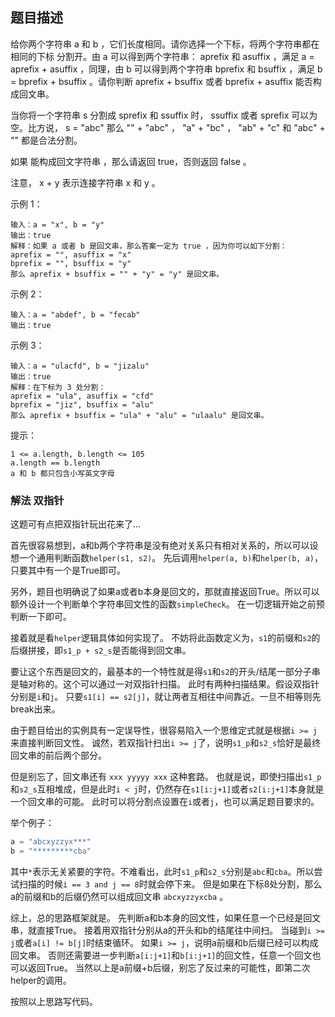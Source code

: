 ## 题目描述
给你两个字符串 a 和 b ，它们长度相同。请你选择一个下标，将两个字符串都在 相同的下标 分割开。由 a 可以得到两个字符串： aprefix 和 asuffix ，满足 a = aprefix + asuffix ，同理，由 b 可以得到两个字符串 bprefix 和 bsuffix ，满足 b = bprefix + bsuffix 。请你判断 aprefix + bsuffix 或者 bprefix + asuffix 能否构成回文串。

当你将一个字符串 s 分割成 sprefix 和 ssuffix 时， ssuffix 或者 sprefix 可以为空。比方说， s = "abc" 那么 "" + "abc" ， "a" + "bc" ， "ab" + "c" 和 "abc" + "" 都是合法分割。

如果 能构成回文字符串 ，那么请返回 true，否则返回 false 。

注意， x + y 表示连接字符串 x 和 y 。

示例 1：
```
输入：a = "x", b = "y"
输出：true
解释：如果 a 或者 b 是回文串，那么答案一定为 true ，因为你可以如下分割：
aprefix = "", asuffix = "x"
bprefix = "", bsuffix = "y"
那么 aprefix + bsuffix = "" + "y" = "y" 是回文串。
```
示例 2：
```
输入：a = "abdef", b = "fecab"
输出：true
```
示例 3：
```
输入：a = "ulacfd", b = "jizalu"
输出：true
解释：在下标为 3 处分割：
aprefix = "ula", asuffix = "cfd"
bprefix = "jiz", bsuffix = "alu"
那么 aprefix + bsuffix = "ula" + "alu" = "ulaalu" 是回文串。
```

提示：
```
1 <= a.length, b.length <= 105
a.length == b.length
a 和 b 都只包含小写英文字母
```

### 解法 双指针
这题可有点把双指针玩出花来了…

首先很容易想到，a和b两个字符串是没有绝对关系只有相对关系的，所以可以设想一个通用判断函数`helper(s1, s2)`。
先后调用`helper(a, b)`和`helper(b, a)`，只要其中有一个是True即可。

另外，题目也明确说了如果a或者b本身是回文的，那就直接返回True。所以可以额外设计一个判断单个字符串回文性的函数`simpleCheck`。
在一切逻辑开始之前预判断一下即可。

接着就是看`helper`逻辑具体如何实现了。
不妨将此函数定义为，`s1`的前缀和`s2`的后缀拼接，即`s1_p + s2_s`是否能得到回文串。

要让这个东西是回文的，最基本的一个特性就是得`s1`和`s2`的开头/结尾一部分子串是轴对称的。这个可以通过一对双指针扫描。
此时有两种扫描结果。假设双指针分别是`i`和`j`。
只要`s1[i] == s2[j]`，就让两者互相往中间靠近。一旦不相等则先break出来。

由于题目给出的实例具有一定误导性，很容易陷入一个思维定式就是根据`i >= j`来直接判断回文性。
诚然，若双指针扫出`i >= j`了，说明`s1_p`和`s2_s`恰好是最终回文串的前后两个部分。

但是别忘了，回文串还有 `xxx yyyyy xxx` 这种套路。
也就是说，即使扫描出`s1_p`和`s2_s`互相堆成，但是此时`i < j`时，仍然存在`s1[i:j+1]`或者`s2[i:j+1]`本身就是一个回文串的可能。
此时可以将分割点设置在`i`或者`j`，也可以满足题目要求的。

举个例子：
```python
a = "abcxyzzyx***"
b = "*********cba"
```
其中`*`表示无关紧要的字符。不难看出，此时`s1_p`和`s2_s`分别是`abc`和`cba`。所以尝试扫描的时候`i == 3 and j == 8`时就会停下来。
但是如果在下标8处分割，那么a的前缀和b的后缀仍然可以组成回文串 `abcxyzzyxcba` 。

综上，总的思路框架就是。
先判断a和b本身的回文性，如果任意一个已经是回文串，就直接True。
接着用双指针分别从a的开头和b的结尾往中间扫。
当碰到`i >= j`或者`a[i] != b[j]`时结束循环。
如果`i >= j`，说明a前缀和b后缀已经可以构成回文串。
否则还需要进一步判断`a[i:j+1]`和`b[i:j+1]`的回文性，任意一个回文也可以返回True。
当然以上是a前缀+b后缀，别忘了反过来的可能性，即第二次helper的调用。

按照以上思路写代码。